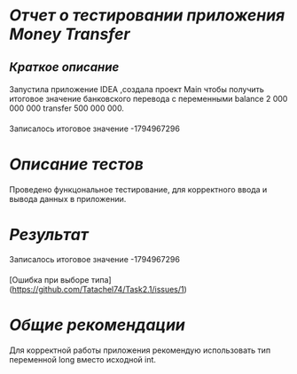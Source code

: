 # *Отчет о тестировании приложения Money Transfer*
## *Краткое описание*
####
 Запустила приложение IDEA ,создала проект Main чтобы получить итоговое значение банковского перевода с переменными balance 2 000 000 000 transfer 500 000 000.
####
 Записалось итоговое значение -1794967296
# *Описание тестов*
#### 
 Проведено функцональное тестирование, для корректного ввода и вывода данных в приложении.
# *Результат*
####
 Записалось итоговое значение -1794967296
####
 [Ошибка при выборе типа] (https://github.com/Tatachel74/Task2.1/issues/1)
# *Общие рекомендации*
####
Для корректной работы приложения рекомендую использовать тип переменной long вместо исходной int.

